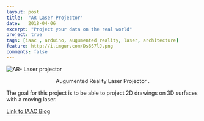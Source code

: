 ```yaml
---
layout: post
title:  "AR Laser Projector"
date:   2018-04-06
excerpt: "Project your data on the real world"
project: true
tags: [iaac , arduino, augumented reality, laser, architecture]
feature: http://i.imgur.com/Ds6S7lJ.png
comments: false
---
```


![AR- Laser projector](/assets/img/laserprojector.jpg)    

<center> Augumented Reality Laser Projector .</center>

The goal for this project is to be able to project 2D drawings on 3D surfaces with a moving laser.

[Link to IAAC Blog](http://www.iaacblog.com/programs/ar-laser-projector/)

